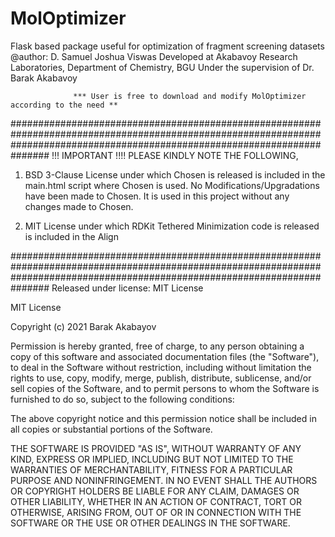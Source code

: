 # MolOptimizer
Flask based package useful for optimization of fragment screening datasets
@author: D. Samuel Joshua Viswas
        Developed at Akabavoy Research Laboratories, Department of Chemistry, BGU
        Under the supervision of Dr. Barak Akabavoy

                  *** User is free to download and modify MolOptimizer according to the need **
###############################################################################################################################################################################
                                                                  !!!     IMPORTANT   !!!!
 PLEASE KINDLY NOTE THE FOLLOWING, 
 
1. BSD 3-Clause License under which Chosen is released is included in the main.html script where Chosen is used. No Modifications/Upgradations have been made to Chosen. 
It is used in this project without any changes made to Chosen.

2. MIT License under which RDKit Tethered Minimization code is released is included in the Align

###############################################################################################################################################################################
Released under license: MIT License 

MIT License

Copyright (c) 2021 Barak Akabayov 

Permission is hereby granted, free of charge, to any person obtaining a copy
of this software and associated documentation files (the "Software"), to deal
in the Software without restriction, including without limitation the rights
to use, copy, modify, merge, publish, distribute, sublicense, and/or sell
copies of the Software, and to permit persons to whom the Software is
furnished to do so, subject to the following conditions:

The above copyright notice and this permission notice shall be included in all
copies or substantial portions of the Software.

THE SOFTWARE IS PROVIDED "AS IS", WITHOUT WARRANTY OF ANY KIND, EXPRESS OR
IMPLIED, INCLUDING BUT NOT LIMITED TO THE WARRANTIES OF MERCHANTABILITY,
FITNESS FOR A PARTICULAR PURPOSE AND NONINFRINGEMENT. IN NO EVENT SHALL THE
AUTHORS OR COPYRIGHT HOLDERS BE LIABLE FOR ANY CLAIM, DAMAGES OR OTHER
LIABILITY, WHETHER IN AN ACTION OF CONTRACT, TORT OR OTHERWISE, ARISING FROM,
OUT OF OR IN CONNECTION WITH THE SOFTWARE OR THE USE OR OTHER DEALINGS IN THE
SOFTWARE.


